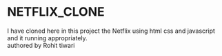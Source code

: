 # NETFLIX_CLONE
I have cloned here in this project the Netflix using html css and javascript and it running appropriately.<br>
authored by Rohit tiwari
